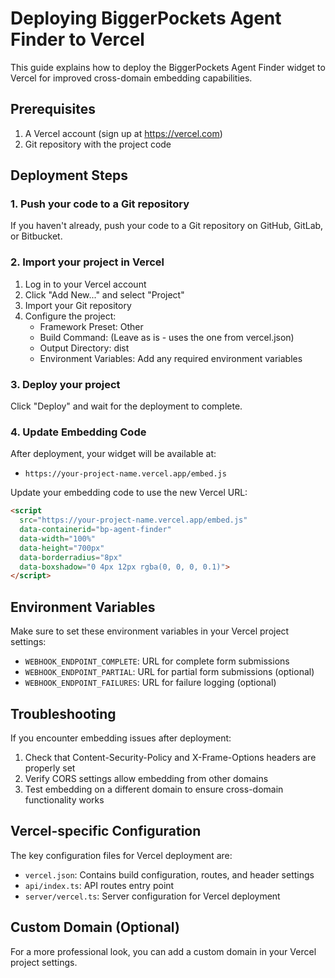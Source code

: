 # Deploying BiggerPockets Agent Finder to Vercel

This guide explains how to deploy the BiggerPockets Agent Finder widget to Vercel for improved cross-domain embedding capabilities.

## Prerequisites

1. A Vercel account (sign up at https://vercel.com)
2. Git repository with the project code

## Deployment Steps

### 1. Push your code to a Git repository

If you haven't already, push your code to a Git repository on GitHub, GitLab, or Bitbucket.

### 2. Import your project in Vercel

1. Log in to your Vercel account
2. Click "Add New..." and select "Project"
3. Import your Git repository
4. Configure the project:
   - Framework Preset: Other
   - Build Command: (Leave as is - uses the one from vercel.json)
   - Output Directory: dist
   - Environment Variables: Add any required environment variables

### 3. Deploy your project

Click "Deploy" and wait for the deployment to complete.

### 4. Update Embedding Code

After deployment, your widget will be available at:
- `https://your-project-name.vercel.app/embed.js`

Update your embedding code to use the new Vercel URL:

```html
<script 
  src="https://your-project-name.vercel.app/embed.js" 
  data-containerid="bp-agent-finder"
  data-width="100%"
  data-height="700px"
  data-borderradius="8px"
  data-boxshadow="0 4px 12px rgba(0, 0, 0, 0.1)">
</script>
```

## Environment Variables

Make sure to set these environment variables in your Vercel project settings:

- `WEBHOOK_ENDPOINT_COMPLETE`: URL for complete form submissions
- `WEBHOOK_ENDPOINT_PARTIAL`: URL for partial form submissions (optional)
- `WEBHOOK_ENDPOINT_FAILURES`: URL for failure logging (optional)

## Troubleshooting

If you encounter embedding issues after deployment:

1. Check that Content-Security-Policy and X-Frame-Options headers are properly set
2. Verify CORS settings allow embedding from other domains
3. Test embedding on a different domain to ensure cross-domain functionality works

## Vercel-specific Configuration

The key configuration files for Vercel deployment are:

- `vercel.json`: Contains build configuration, routes, and header settings
- `api/index.ts`: API routes entry point
- `server/vercel.ts`: Server configuration for Vercel deployment

## Custom Domain (Optional)

For a more professional look, you can add a custom domain in your Vercel project settings.